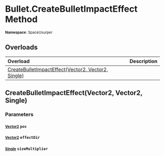 # Bullet.CreateBulletImpactEffect Method

<small>**Namespace**: SpaceUsurper</small>

## Overloads

<div markdown="1" class="member-table">

| Overload | Description |
| :------- | ----------- |
| [CreateBulletImpactEffect(Vector2, Vector2, Single)](#Vector2_Vector2_Single_) |  | 

</div>

## CreateBulletImpactEffect(Vector2, Vector2, Single)
### Parameters
#### <small>[Vector2](https://docs.unity3d.com/ScriptReference/Vector2.html)</small> `pos`

#### <small>[Vector2](https://docs.unity3d.com/ScriptReference/Vector2.html)</small> `effectDir`

#### <small>[Single](https://docs.microsoft.com/en-us/dotnet/api/system.single?view=netframework-4.5)</small> `sizeMultiplier`

